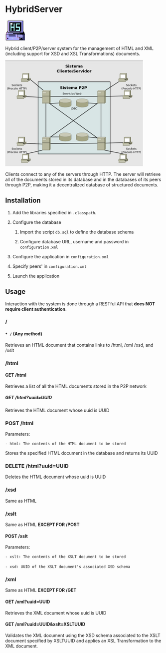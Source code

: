 # HybridServer

![Logo by @paulaliebheart](logo/logo2.png)

Hybrid client/P2P/server system for the management of HTML and XML (including support for XSD and XSL Transformations) documents.

![Architecture](./architecture.png)

Clients connect to any of the servers through HTTP. The server will retrieve all of the documents stored in its database and in the databases of its peers through P2P, making it a decentralized database of structured documents.

## Installation

1. Add the libraries specified in ```.classpath```.

2. Configure the database

    1. Import the script ```db.sql``` to define the database schema

    2. Configure database URL, username and password in ```configuration.xml```

3. Configure the application in ```configuration.xml```

4. Specify peers' in ```configuration.xml```

5. Launch the application 


## Usage

Interaction with the system is done through a RESTful API that **does NOT require client authentication**.

### /

#### ```* /``` (Any method)

Retrieves an HTML document that contains links to /html, /xml /xsd, and /xslt

### /html

#### GET /html

Retrieves a list of all the HTML documents stored in the P2P network

##### GET /html?uuid=UUID

Retrieves the HTML document whose uuid is UUID 

### POST /html

Parameters:

    - html: The contents of the HTML document to be stored

Stores the specified HTML document in the database and returns its UUID

### DELETE /html?uuid=UUID

Deletes the HTML document whose uuid is UUID


### /xsd

Same as HTML

### /xslt

Same as HTML **EXCEPT FOR /POST**

#### POST /xslt

Parameters: 

    - xslt: The contents of the XSLT document to be stored

    - xsd: UUID of the XSLT document's associated XSD schema

### /xml

Same as HTML **EXCEPT FOR /GET**

#### GET /xml?uuid=UUID

Retrieves the XML document whose uuid is UUID 

#### GET /xml?uuid=UUID&xslt=XSLTUUID

Validates the XML document using the XSD schema associated to the XSLT document specified by XSLTUUID and applies an XSL Transformation to the XML document.